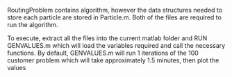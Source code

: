 RoutingProblem contains algorithm, however the data structures needed to 
store each particle are stored in Particle.m. Both of the files are 
required to run the algorithm.

To execute, extract all the files into the current matlab folder and RUN
GENVALUES.m which will load the variables required and call the necessary
functions. By default, GENVALUES.m will run 1 iterations of the 100 
customer problem which will take approximately 1.5 minutes, then plot
the values